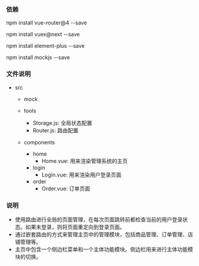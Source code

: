 
### 依赖

npm install vue-router@4 --save

npm install vuex@next --save

npm install element-plus --save

npm install mockjs --save


### 文件说明

- src
    - mock
        
    - tools
        - Storage.js: 全局状态配置
        - Router.js: 路由配置
    - components
        - home
            - Home.vue: 用来渲染管理系统的主页
        - login
            - Login.vue: 用来渲染用户登录页面
        - order
            - Order.vue: 订单页面


### 说明

- 使用路由进行全局的页面管理，在每次页面跳转前都检查当前的用户登录状态。如果未登录，则将页面重定向到登录页面。
- 通过嵌套路由的方式来管理主页中的管理模块，包括商品管理、订单管理、店铺管理等。
- 主页中包含一个侧边栏菜单和一个主体功能模块。侧边栏用来进行主体功能模块的切换。
